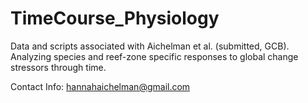 # TimeCourse_Physiology
Data and scripts associated with Aichelman et al. (submitted, GCB). Analyzing species and reef-zone specific responses to global change stressors through time.

Contact Info: hannahaichelman@gmail.com
